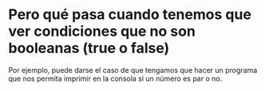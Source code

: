 # Pero qué pasa cuando tenemos que ver condiciones que no son booleanas (true o false)
Por ejemplo, puede darse el caso de que tengamos que hacer un programa que nos permita imprimir en la consola si un número es par o no.

<CodeWithIframe>
<template #markdown>

```c++  
        using  namespace std;
        #include <iostream>
        int main() {
            int number;
            cout<< "Ingresa un número \n";
            cin >> number;

            if(number % 2 == 0) {
                cout << "El numero es par";
            }
            else {
                cout << "El numero es impar";
            }
            return 0;
        }
``` 

</template>
</CodeWithIframe>